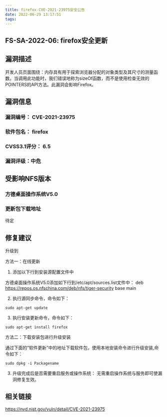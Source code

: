 ```yaml
---
title: firefox-CVE-2021-23975安全公告
date: 2022-06-29 13:17:51
tags:
---
```

## FS-SA-2022-06: firefox安全更新

## 漏洞描述

开发人员页面围绕：内存具有用于探索浏览器分配的对象类型及其尺寸的测量函数。当调用此功能时，我们错误地称为sizeOf函数，而不是使用检查无效的POINTERS的API方法。此漏洞会影响Firefox。 

## 漏洞信息

###    漏洞编号： CVE-2021-23975

###    软件包名： firefox

###    CVSS3.1评分： 6.5

###    漏洞评级：中危

## 受影响NFS版本

###    方德桌面操作系统V5.0

### 更新包下载地址

待定

## 修复建议

升级到 

方法一：在线更新

1. 添加以下行到安装源配置文件中

方德桌面操作系统V5.0添加如下行到/etc/apt/sources.list文件中：
deb https://repos.os.nfschina.com/deb/nfs/tiger-security base main

2. 执行源同步命令，命令如下：

```
sudo apt-get update
```

3. 执行安装更新命令，命令如下：

```
sudo apt-get install firefox
```

方法二：下载安装包进行升级安装

通过下面的“软件更新”中的地址下载软件包，使用本地安装命令进行升级安装,命令如下：

```
sudo dpkg -i Packagename
```

3. 升级完成后是否需要重启服务或操作系统：
   无需重启操作系统与服务即可使漏洞修复生效。

## 相关链接

https://nvd.nist.gov/vuln/detail/CVE-2021-23975
